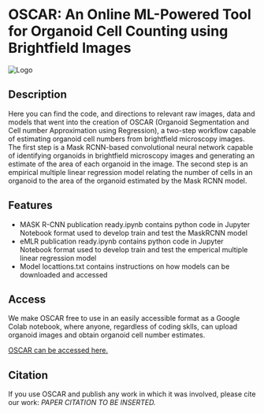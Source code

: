 # OSCAR: An Online ML-Powered Tool for Organoid Cell Counting using Brightfield Images 

![Logo](https://encrypted-tbn0.gstatic.com/images?q=tbn:ANd9GcTilnfd7wntKPiGUlI2gp2Q5dYw6at1VVzeaQ&s)

## Description

Here you can find the code, and directions to relevant raw images, data and models that went into the creation of OSCAR (Organoid Segmentation and Cell number Approximation using Regression), a two-step workflow capable of estimating organoid cell numbers from brightfield microscopy images. The first step is a Mask RCNN-based convolutional neural network capable of identifying organoids in brightfield microscopy images and generating an estimate of the area of each organoid in the image. The second step is an empirical multiple linear regression model relating the number of cells in an organoid to the area of the organoid estimated by the Mask RCNN model. 

## Features

- MASK R-CNN publication ready.ipynb  contains python code in Jupyter Notebook format used to develop train and test the MaskRCNN model
- eMLR publication ready.ipynb contains python code in Jupyter Notebook format used to develop train and test the emperical multiple linear regression model
- Model locattions.txt contains instructions on how models can be downloaded and accessed

## Access

We make OSCAR free to use in an easily accessible format as a Google Colab notebook, where anyone, regardless of coding sklls, can upload organoid images and obtain organoid cell number estimates.

[OSCAR can be accessed here.](https://link_to_your_software)

## Citation

If you use OSCAR and publish any work in which it was involved, please cite our work:
*PAPER CITATION TO BE INSERTED.*
